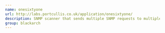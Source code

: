 ```yaml
---
name: onesixtyone
url: http://labs.portcullis.co.uk/application/onesixtyone/
description: SNMP scanner that sends multiple SNMP requests to multiple IP addresses URL : http://labs.portcullis.co.uk/application/onesixtyone/ Groups : blackarch blackarch-cracker blackarch-scanner
group: blackarch
---
```

